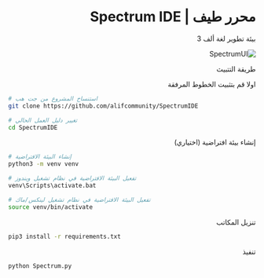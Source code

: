 <div dir="rtl">
 
# محرر طيف | Spectrum IDE
بيئة تطوير لغة ألف 3

![SpectrumUI](https://user-images.githubusercontent.com/77246874/129458934-1bd6166e-9f30-445e-ab9b-9a9b6e7b1d21.png)

طريقة التتبيث 
 
اولا قم بتثبيت الخطوط المرفقة

<div dir=ltr>

```bash
# استنساخ المشروع من جت هب
git clone https://github.com/alifcommunity/SpectrumIDE

# تغيير دليل العمل الحالي
cd SpectrumIDE
```
<div dir="rtl">
إنشاء بيئة افتراضية (اختياري)
<div dir=ltr>

```bash
# إنشاء البيئة الافتراضية
python3 -m venv venv

# تفعيل البيئة الافتراضية في نظام تشغيل ويندوز
venv\Scripts\activate.bat

# تفعيل البيئة الافتراضية في نظام تشغيل لينكس/ماك
source venv/bin/activate
```
<div dir="rtl">

تنزيل المكاتب
 
 
<div dir="ltr">

```bash
pip3 install -r requirements.txt
```
<div dir="rtl">
تنفيذ
 
 
<div dir=ltr>
 
```bash
python Spectrum.py
```
<div dir="rtl">
 
